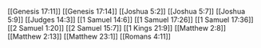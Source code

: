 [[Genesis 17:11]]
[[Genesis 17:14]]
[[Joshua 5:2]]
[[Joshua 5:7]]
[[Joshua 5:9]]
[[Judges 14:3]]
[[1 Samuel 14:6]]
[[1 Samuel 17:26]]
[[1 Samuel 17:36]]
[[2 Samuel 1:20]]
[[2 Samuel 15:7]]
[[1 Kings 21:9]]
[[Matthew 2:8]]
[[Matthew 2:13]]
[[Matthew 23:1]]
[[Romans 4:11]]
